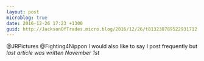 ```yaml
---
layout: post
microblog: true
date: 2016-12-26 17:23 +1300
guid: http://JacksonOfTrades.micro.blog/2016/12/26/t813238789522931712.html
---
```

@JRPictures @Fighting4Nippon I would also like to say I post frequently but *last article was written November 1st*
